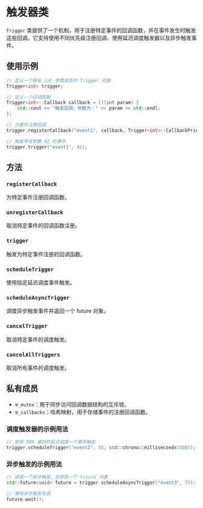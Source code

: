 # 触发器类

`Trigger` 类提供了一个机制，用于注册特定事件的回调函数，并在事件发生时触发这些回调。它支持使用不同优先级注册回调、使用延迟调度触发器以及异步触发事件。

## 使用示例

```cpp
// 定义一个带有 int 参数类型的 Trigger 对象
Trigger<int> trigger;

// 定义一个回调函数
Trigger<int>::Callback callback = [](int param) {
    std::cout << "触发回调，参数为：" << param << std::endl;
};

// 为事件注册回调
trigger.registerCallback("event1", callback, Trigger<int>::CallbackPriority::Normal);

// 触发带有参数 42 的事件
trigger.trigger("event1", 42);
```

## 方法

### `registerCallback`

为特定事件注册回调函数。

### `unregisterCallback`

取消特定事件的回调函数注册。

### `trigger`

触发为特定事件注册的回调函数。

### `scheduleTrigger`

使用指定延迟调度事件触发。

### `scheduleAsyncTrigger`

调度异步触发事件并返回一个 future 对象。

### `cancelTrigger`

取消特定事件的调度触发。

### `cancelAllTriggers`

取消所有事件的调度触发。

## 私有成员

- `m_mutex`：用于同步访问回调数据结构的互斥锁。
- `m_callbacks`：哈希映射，用于存储事件的注册回调函数。

### 调度触发器的示例用法

```cpp
// 使用 500 毫秒的延迟调度一个事件触发
trigger.scheduleTrigger("event2", 55, std::chrono::milliseconds(500));
```

### 异步触发的示例用法

```cpp
// 调度一个异步触发，并获取一个 future 对象
std::future<void> future = trigger.scheduleAsyncTrigger("event3", 77);

// 等待异步触发完成
future.wait();
```
